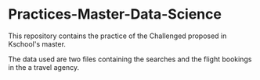 # Practices-Master-Data-Science
This repository contains the practice of the Challenged proposed in Kschool's master.

The data used are two files containing the searches and the flight bookings in the a travel agency.
